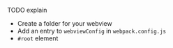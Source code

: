 TODO explain

- Create a folder for your webview
- Add an entry to `webviewConfig` in `webpack.config.js`
- `#root` element

